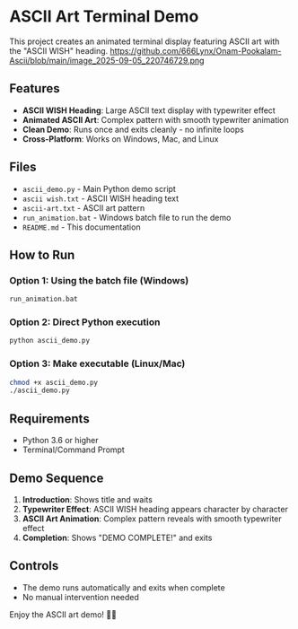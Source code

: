 # ASCII Art Terminal Demo

This project creates an animated terminal display featuring ASCII art with the "ASCII WISH" heading.
https://github.com/666Lynx/Onam-Pookalam-Ascii/blob/main/image_2025-09-05_220746729.png

## Features

- **ASCII WISH Heading**: Large ASCII text display with typewriter effect
- **Animated ASCII Art**: Complex pattern with smooth typewriter animation
- **Clean Demo**: Runs once and exits cleanly - no infinite loops
- **Cross-Platform**: Works on Windows, Mac, and Linux

## Files

- `ascii_demo.py` - Main Python demo script
- `ascii wish.txt` - ASCII WISH heading text
- `ascii-art.txt` - ASCII art pattern
- `run_animation.bat` - Windows batch file to run the demo
- `README.md` - This documentation

## How to Run

### Option 1: Using the batch file (Windows)
```bash
run_animation.bat
```

### Option 2: Direct Python execution
```bash
python ascii_demo.py
```

### Option 3: Make executable (Linux/Mac)
```bash
chmod +x ascii_demo.py
./ascii_demo.py
```

## Requirements

- Python 3.6 or higher
- Terminal/Command Prompt

## Demo Sequence

1. **Introduction**: Shows title and waits
2. **Typewriter Effect**: ASCII WISH heading appears character by character
3. **ASCII Art Animation**: Complex pattern reveals with smooth typewriter effect
4. **Completion**: Shows "DEMO COMPLETE!" and exits

## Controls

- The demo runs automatically and exits when complete
- No manual intervention needed

Enjoy the ASCII art demo! 🎨✨

